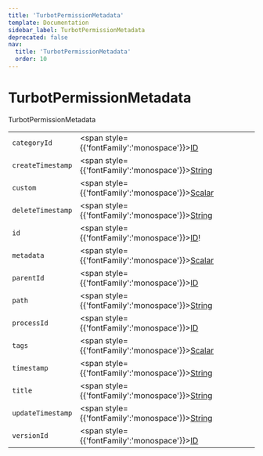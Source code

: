 ```yaml
---
title: 'TurbotPermissionMetadata'
template: Documentation
sidebar_label: TurbotPermissionMetadata
deprecated: false
nav:
  title: 'TurbotPermissionMetadata'
  order: 10
---
```


# TurbotPermissionMetadata

<div style={{'fontFamily':'monospace'}}><span style={{'fontSize':'1.5rem','fontWeight':500}}>TurbotPermissionMetadata</span></div>





| | | |
| -- | -- | -- |
| `categoryId` | <span style={{'fontFamily':'monospace'}}><a href="/guardrails/docs/reference/graphql/scalar/ID">ID</a></span> |  |
| `createTimestamp` | <span style={{'fontFamily':'monospace'}}><a href="/guardrails/docs/reference/graphql/scalar/String">String</a></span> |  |
| `custom` | <span style={{'fontFamily':'monospace'}}><a href="/guardrails/docs/reference/graphql/scalar/Scalar">Scalar</a></span> |  |
| `deleteTimestamp` | <span style={{'fontFamily':'monospace'}}><a href="/guardrails/docs/reference/graphql/scalar/String">String</a></span> |  |
| `id` | <span style={{'fontFamily':'monospace'}}><a href="/guardrails/docs/reference/graphql/scalar/ID">ID</a>!</span> |  |
| `metadata` | <span style={{'fontFamily':'monospace'}}><a href="/guardrails/docs/reference/graphql/scalar/Scalar">Scalar</a></span> |  |
| `parentId` | <span style={{'fontFamily':'monospace'}}><a href="/guardrails/docs/reference/graphql/scalar/ID">ID</a></span> |  |
| `path` | <span style={{'fontFamily':'monospace'}}><a href="/guardrails/docs/reference/graphql/scalar/String">String</a></span> |  |
| `processId` | <span style={{'fontFamily':'monospace'}}><a href="/guardrails/docs/reference/graphql/scalar/ID">ID</a></span> |  |
| `tags` | <span style={{'fontFamily':'monospace'}}><a href="/guardrails/docs/reference/graphql/scalar/Scalar">Scalar</a></span> |  |
| `timestamp` | <span style={{'fontFamily':'monospace'}}><a href="/guardrails/docs/reference/graphql/scalar/String">String</a></span> |  |
| `title` | <span style={{'fontFamily':'monospace'}}><a href="/guardrails/docs/reference/graphql/scalar/String">String</a></span> |  |
| `updateTimestamp` | <span style={{'fontFamily':'monospace'}}><a href="/guardrails/docs/reference/graphql/scalar/String">String</a></span> |  |
| `versionId` | <span style={{'fontFamily':'monospace'}}><a href="/guardrails/docs/reference/graphql/scalar/ID">ID</a></span> |  |